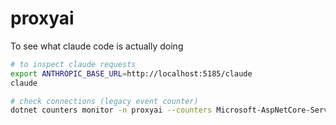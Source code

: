 # proxyai

To see what claude code is actually doing

```bash
# to inspect claude requests
export ANTHROPIC_BASE_URL=http://localhost:5185/claude
claude

# check connections (legacy event counter)
dotnet counters monitor -n proxyai --counters Microsoft-AspNetCore-Server-Kestrel
```